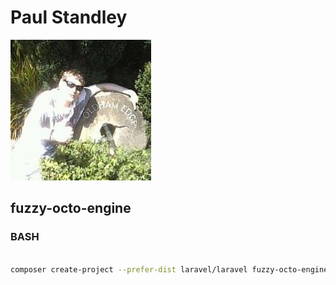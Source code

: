 # **Paul Standley**

![profile](profile.png)

## fuzzy-octo-engine

### BASH

```BASH

composer create-project --prefer-dist laravel/laravel fuzzy-octo-engine


```
